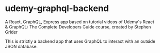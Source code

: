 # udemy-graphql-backend
A React, GraphQL, Express app based on tutorial videos of Udemy's React & GraphQL: The Complete Developers Guide course, created by Stephen Grider

This is strictly a backend app that uses GraphQL to interact with an outside JSON database.
